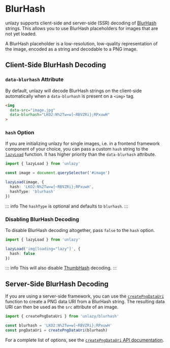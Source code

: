 # BlurHash

unlazy supports client-side and server-side (SSR) decoding of [BlurHash](https://blurha.sh) strings. This allows you to use BlurHash placeholders for images that are not yet loaded.

A BlurHash placeholder is a low-resolution, low-quality representation of the image, encoded as a string and decodable to a PNG image.

## Client-Side BlurHash Decoding

### `data-blurhash` Attribute

By default, unlazy will decode BlurHash strings on the client-side automatically when a `data-blurhash` is present on a `<img>` tag.

```html
<img
  data-src="image.jpg"
  data-blurhash="LKO2:N%2Tw=w]~RBVZRi};RPxuwH"
>
```

### `hash` Option

If you are initializing unlazy for single images, i.e. in a frontend framework component of your choice, you can pass a custom `hash` string to the [`lazyLoad`](/api/lazy-load) function. It has higher priority than the `data-blurhash` attribute.

```ts
import { lazyLoad } from 'unlazy'

const image = document.querySelector('#image')

lazyLoad(image, {
  hash: 'LKO2:N%2Tw=w]~RBVZRi};RPxuwH',
  hashType: 'blurhash'
})
```

::: info
The `hashType` is optional and defaults to `blurhash`.
:::

### Disabling BlurHash Decoding

To disable BlurHash decoding altogether, pass `false` to the `hash` option.

```ts
import { lazyLoad } from 'unlazy'

lazyLoad('img[loading="lazy"]', {
  hash: false
})
```

::: info
This will also disable [ThumbHash](/placeholders/thumbhash) decoding.
:::

## Server-Side BlurHash Decoding

If you are using a server-side framework, you can use the [`createPngDataUri`](/api/blurhash-create-png-data-uri) function to create a PNG data URI from a BlurHash string. The resulting data URI can then be used as the `src` attribute of an image.

```ts
import { createPngDataUri } from 'unlazy/blurhash'

const blurhash = 'LKO2:N%2Tw=w]~RBVZRi};RPxuwH'
const pngDataUri = createPngDataUri(blurhash)
```

For a complete list of options, see the [`createPngDataUri` API documentation](/api/blurhash-create-png-data-uri).
